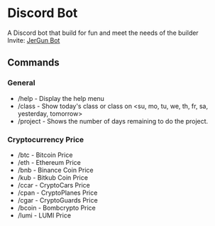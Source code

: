 # Discord Bot
A Discord bot that build for fun and meet the needs of the builder </br>
Invite: [JerGun Bot](https://discord.com/oauth2/authorize?client_id=908733995326533652&permissions=431644670016&scope=bot)

## Commands
### General
- /help - Display the help menu
- /class <day> - Show today's class or class on <su, mo, tu, we, th, fr, sa, yesterday, tomorrow>
- /project - Shows the number of days remaining to do the project.
  
### Cryptocurrency Price
- /btc - Bitcoin Price
- /eth - Ethereum Price
- /bnb - Binance Coin Price
- /kub - Bitkub Coin Price
- /ccar - CryptoCars Price
- /cpan - CryptoPlanes Price
- /cgar - CryptoGuards Price
- /bcoin - Bombcrypto Price
- /lumi - LUMI Price
